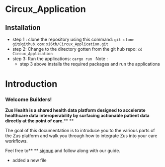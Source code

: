 # Circux_Application

## Installation

* step 1 :  clone the repository using this command:
  `git clone git@github.com:xi6th/Circux_Application.git`
* step 2: Change to the directory gotten from the git hub repo:
  `cd Circux_Application`
* step 3: Run the applications:
  `cargo run `
  Note :
  * step 3 above installs the required packages and run the applications

# Introduction

### Welcome Builders!

**Zus Health is a shared health data platform designed to accelerate healthcare data interoperability by surfacing actionable patient data directly at the point of care.**** **

The goal of this documentation is to introduce you to the various parts of the Zus platform and walk you through how to integrate Zus into your care workflows.

Feel free to** ** [ signup](google.com)   and follow along with our guide.

* added a new file
